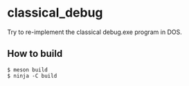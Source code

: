 # classical_debug

Try to re-implement the classical debug.exe program in DOS.

## How to build

    $ meson build
    $ ninja -C build
